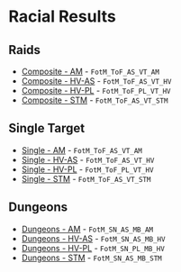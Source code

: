# Racial Results

## Raids
- [Composite - AM](results/Results_Composite_am.md) - `FotM_ToF_AS_VT_AM`
- [Composite - HV-AS](results/Results_Composite_hv-as.md) - `FotM_ToF_AS_VT_HV`
- [Composite - HV-PL](results/Results_Composite_hv-pl.md) - `FotM_ToF_PL_VT_HV`
- [Composite - STM](results/Results_Composite_stm.md) - `FotM_ToF_AS_VT_STM`

## Single Target
- [Single - AM](results/Results_Single_am.md) - `FotM_ToF_AS_VT_AM`
- [Single - HV-AS](results/Results_Single_hv-as.md) - `FotM_ToF_AS_VT_HV`
- [Single - HV-PL](results/Results_Single_hv-pl.md) - `FotM_ToF_PL_VT_HV`
- [Single - STM](results/Results_Single_stm.md) - `FotM_ToF_AS_VT_STM`

## Dungeons
- [Dungeons - AM](results/Results_Dungeons_am.md) - `FotM_SN_AS_MB_AM`
- [Dungeons - HV-AS](results/Results_Dungeons_hv-as.md) - `FotM_SN_AS_MB_HV`
- [Dungeons - HV-PL](results/Results_Dungeons_hv-pl.md) - `FotM_SN_PL_MB_HV`
- [Dungeons - STM](results/Results_Dungeons_stm.md) - `FotM_SN_AS_MB_STM`
